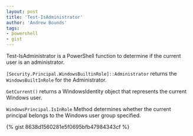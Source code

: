 ```yaml
---
layout: post
title: 'Test-IsAdministrator' 
author: 'Andrew Bounds'
tags:
- powershell
- gist
---
```


Test-IsAdministrator is a PowerShell function to determine if the current user is an administrator.

`[Security.Principal.WindowsBuiltinRole]::Administrator` returns the `WindowsBuiltInRole` for the Administrator.

`GetCurrent()` returns a WindowsIdentity object that represents the current Windows user.

`WindowsPrincipal.IsInRole` Method determines whether the current principal belongs to the Windows user group specified.

{% gist 8638d1560281e5f0695bfb47984343cf %}
